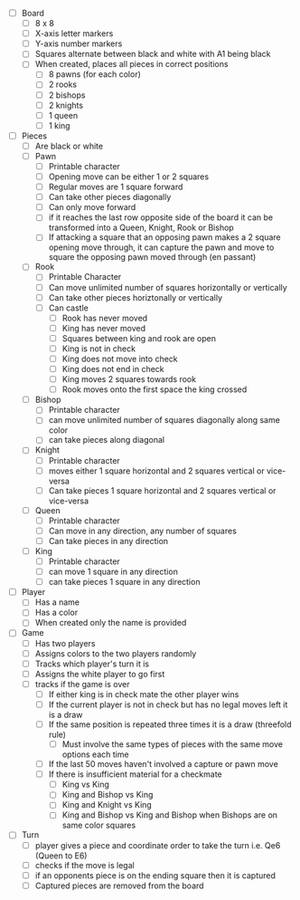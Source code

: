 - [ ] Board
  - [ ] 8 x 8
  - [ ] X-axis letter markers
  - [ ] Y-axis number markers
  - [ ] Squares alternate between black and white with A1 being black
  - [ ] When created, places all pieces in correct positions
    - [ ] 8 pawns (for each color)
    - [ ] 2 rooks
    - [ ] 2 bishops
    - [ ] 2 knights
    - [ ] 1 queen
    - [ ] 1 king
- [ ] Pieces
  - [ ] Are black or white
  - [ ] Pawn
    - [ ] Printable character
    - [ ] Opening move can be either 1 or 2 squares
    - [ ] Regular moves are 1 square forward
    - [ ] Can take other pieces diagonally
    - [ ] Can only move forward
    - [ ] if it reaches the last row opposite side of the board it can be transformed into a Queen, Knight, Rook or Bishop
    - [ ] If attacking a square that an opposing pawn makes a 2 square opening move through, it can capture the pawn and move           to square the opposing pawn moved through (en passant)
  - [ ] Rook
    - [ ] Printable Character
    - [ ] Can move unlimited number of squares horizontally or vertically
    - [ ] Can take other pieces horiztonally or vertically
    - [ ] Can castle
      - [ ] Rook has never moved
      - [ ] King has never moved
      - [ ] Squares between king and rook are open
      - [ ] King is not in check
      - [ ] King does not move into check
      - [ ] King does not end in check
      - [ ] King moves 2 squares towards rook
      - [ ] Rook moves onto the first space the king crossed
  - [ ] Bishop
    - [ ] Printable character
    - [ ] can move unlimited number of squares diagonally along same color
    - [ ] can take pieces along diagonal
  - [ ] Knight
    - [ ] Printable character
    - [ ] moves either 1 square horizontal and 2 squares vertical or vice-versa
    - [ ] Can take pieces 1 square horizontal and 2 squares vertical or vice-versa
  - [ ] Queen
    - [ ] Printable character
    - [ ] Can move in any direction, any number of squares
    - [ ] Can take pieces in any direction
  - [ ] King
    - [ ] Printable character
    - [ ] can move 1 square in any direction
    - [ ] can take pieces 1 square in any direction
- [ ] Player
  - [ ] Has a name
  - [ ] Has a color
  - [ ] When created only the name is provided
- [ ] Game
  - [ ] Has two players
  - [ ] Assigns colors to the two players randomly
  - [ ] Tracks which player's turn it is
  - [ ] Assigns the white player to go first
  - [ ] tracks if the game is over
    - [ ] If either king is in check mate the other player wins
    - [ ] If the current player is not in check but has no legal moves left it is a draw
    - [ ] If the same position is repeated three times it is a draw (threefold rule)
      - [ ] Must involve the same types of pieces with the same move options each time
    - [ ] If the last 50 moves haven't involved a capture or pawn move
    - [ ] If there is insufficient material for a checkmate
      - [ ] King vs King
      - [ ] King and Bishop vs King
      - [ ] King and Knight vs King
      - [ ] King and Bishop vs King and Bishop when Bishops are on same color squares
- [ ] Turn
  - [ ] player gives a piece and coordinate order to take the turn i.e. Qe6 (Queen to E6)
  - [ ] checks if the move is legal
  - [ ] if an opponents piece is on the ending square then it is captured
  - [ ] Captured pieces are removed from the board
